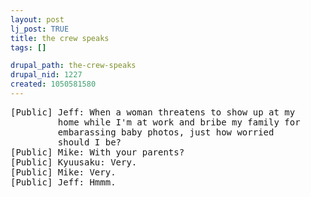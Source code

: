 ```yaml
--- 
layout: post
lj_post: TRUE
title: the crew speaks
tags: []

drupal_path: the-crew-speaks
drupal_nid: 1227
created: 1050581580
---
```

<pre>
[Public] Jeff: When a woman threatens to show up at my
         home while I'm at work and bribe my family for
         embarassing baby photos, just how worried
         should I be?
[Public] Mike: With your parents?
[Public] Kyuusaku: Very.
[Public] Mike: Very.
[Public] Jeff: Hmmm.
</pre>
